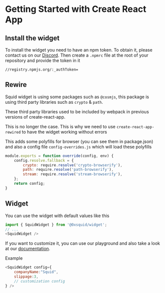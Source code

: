 # Getting Started with Create React App


## Install the widget

To install the widget you need to have an npm token. To obtain it, please contact us on our [Discord](https://discord.com/invite/XxCpfZQ7tg).
Then create a `.npmrc` file at the root of your repository and provide the token in it

```
//registry.npmjs.org/:_authToken=
```

## Rewire

Squid widget is using some packages such as `@cosmjs`, this package is using third party libraries such as `crypto` & `path`.

These third party libraries used to be included by webpack in previous versions of create-react-app.

This is no longer the case. This is why we need to use `create-react-app-rewired` to have the widget working without errors

This adds some polyfills for browser (you can see them in package.json) and also a config file `config-overrides.js` which will load these polyfills

```js
module.exports = function override(config, env) {
    config.resolve.fallback = {
        crypto: require.resolve('crypto-browserify'),
        path: require.resolve('path-browserify'),
        stream: require.resolve('stream-browserify'),
    };
    return config;
}
```

## Widget

You can use the widget with default values like this

```js
import { SquidWidget } from '@0xsquid/widget';
// ...
<SquidWidget />
```

If you want to customize it, you can use our playground and also take a look at our [documentation](https://docs.0xsquid.com/widget/customisation).

Example
```js
<SquidWidget config={ 
    companyName:"Squid",
    slippage:3,
    // customization config
} />
```